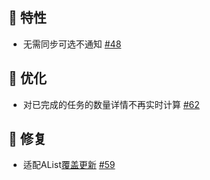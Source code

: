 <!--2025-02-26-->

## 🚀 特性

* 无需同步可选不通知 [#48](https://github.com/dr34m-cn/taosync/issues/48)

## 🎨 优化

* 对已完成的任务的数量详情不再实时计算 [#62](https://github.com/dr34m-cn/taosync/issues/62)

## 🐞 修复

* 适配AList[覆盖更新](https://github.com/AlistGo/alist/pull/7809) [#59](https://github.com/dr34m-cn/taosync/issues/59)